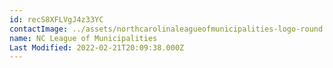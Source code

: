 ```yaml
---
id: recS8XFLVgJ4z33YC
contactImage: ../assets/northcarolinaleagueofmunicipalities-logo-round.png
name: NC League of Municipalities
Last Modified: 2022-02-21T20:09:38.000Z
---
```

